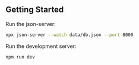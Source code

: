 ## Getting Started

Run the json-server:
```bash
npx json-server --watch data/db.json --port 8000
```

Run the development server:
```bash
npm run dev
```

